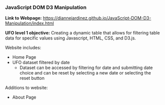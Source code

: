 
### JavaScript DOM D3 Manipulation
**Link to Webpage:** https://diannejardinez.github.io/JavaScript-DOM-D3-Manipulation/index.html


**UFO level 1 objective:** Creating a dynamic table that allows for filtering table data for specific values using Javascript, HTML, CSS, and D3.js.

Website includes:
- Home Page
- UFO dataset filtered by date
    - Dataset can be accessed by filtering for date and submitting date choice and can be reset by selecting a new date or selecting the reset button

Additions to website:
- About Page
